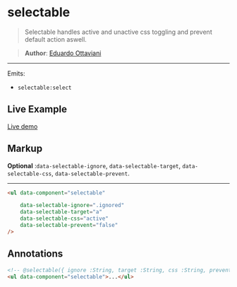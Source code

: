# selectable

>Selectable handles active and unactive css toggling and prevent default action aswell.

>**Author**: [Eduardo Ottaviani](//github.com/Javiani)

---

Emits:

- `selectable:select`

## Live Example

[Live demo](//rawgit.com/jails-org/Components/jquery/zepto/selectable/sample/index.htm)

## Markup

**Optional** :`data-selectable-ignore`, `data-selectable-target`, `data-selectable-css`, `data-selectable-prevent`.


---

```html
<ul data-component="selectable"

    data-selectable-ignore=".ignored"
    data-selectable-target="a"
    data-selectable-css="active"
    data-selectable-prevent="false"
/>
```

## Annotations

```html
<!-- @selectable({ ignore :String, target :String, css :String, prevent :Boolean }) -->
<ul data-component="selectable">...</ul>
```
